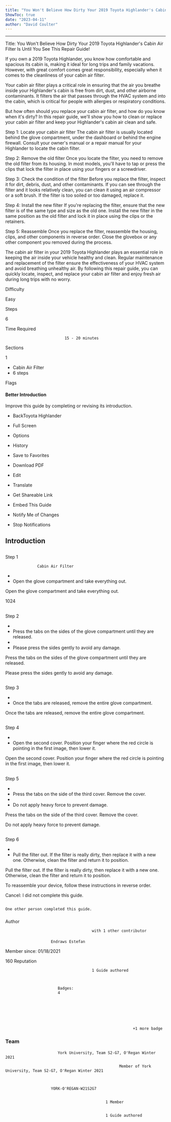 ```yaml
---
title: "You Won't Believe How Dirty Your 2019 Toyota Highlander's Cabin Air Filter Is Until You See This Repair Guide!"
ShowToc: true 
date: "2023-04-11"
author: "David Coulter"
---
```

*****
Title: You Won't Believe How Dirty Your 2019 Toyota Highlander's Cabin Air Filter Is Until You See This Repair Guide!

If you own a 2019 Toyota Highlander, you know how comfortable and spacious its cabin is, making it ideal for long trips and family vacations. However, with great comfort comes great responsibility, especially when it comes to the cleanliness of your cabin air filter. 

Your cabin air filter plays a critical role in ensuring that the air you breathe inside your Highlander's cabin is free from dirt, dust, and other airborne contaminants. It filters the air that passes through the HVAC system and into the cabin, which is critical for people with allergies or respiratory conditions. 

But how often should you replace your cabin air filter, and how do you know when it's dirty? In this repair guide, we'll show you how to clean or replace your cabin air filter and keep your Highlander's cabin air clean and safe.

Step 1: Locate your cabin air filter
The cabin air filter is usually located behind the glove compartment, under the dashboard or behind the engine firewall. Consult your owner's manual or a repair manual for your Highlander to locate the cabin filter.

Step 2: Remove the old filter
Once you locate the filter, you need to remove the old filter from its housing. In most models, you'll have to tap or press the clips that lock the filter in place using your fingers or a screwdriver. 

Step 3: Check the condition of the filter
Before you replace the filter, inspect it for dirt, debris, dust, and other contaminants. If you can see through the filter and it looks relatively clean, you can clean it using an air compressor or a soft brush. If the filter is too soiled or too damaged, replace it.

Step 4: Install the new filter
If you're replacing the filter, ensure that the new filter is of the same type and size as the old one. Install the new filter in the same position as the old filter and lock it in place using the clips or the retainers.

Step 5: Reassemble
Once you replace the filter, reassemble the housing, clips, and other components in reverse order. Close the glovebox or any other component you removed during the process. 

The cabin air filter in your 2019 Toyota Highlander plays an essential role in keeping the air inside your vehicle healthy and clean. Regular maintenance and replacement of the filter ensure the effectiveness of your HVAC system and avoid breathing unhealthy air. By following this repair guide, you can quickly locate, inspect, and replace your cabin air filter and enjoy fresh air during long trips with no worry.






Difficulty
 



Easy         
 








Steps
 
6
 



Time Required
 

                              15 - 20 minutes            
 


Sections
 
1
 
- Cabin Air Filter
 - 6 steps

 




Flags
 
#### Better Introduction
 
Improve this guide by completing or revising its introduction.
 
- BackToyota Highlander
 - Full Screen
 - Options

 
- History
 - Save to Favorites
 - Download PDF
 - Edit
 - Translate
 - Get Shareable Link
 - Embed This Guide
 - Notify Me of Changes
 - Stop Notifications

 
## Introduction
 
## 

Step 1

                  Cabin Air Filter               


 
- 
 - Open the glove compartment and take everything out.

 
Open the glove compartment and take everything out.
 
1024
 
## 

Step 2


 
- 
 - Press the tabs on the sides of the glove compartment until they are released.
 - 
 - Please press the sides gently to avoid any damage.

 
Press the tabs on the sides of the glove compartment until they are released.
 
Please press the sides gently to avoid any damage.
 
## 

Step 3


 
- 
 - Once the tabs are released, remove the entire glove compartment.

 
Once the tabs are released, remove the entire glove compartment.
 
## 

Step 4


 
- 
 - Open the second cover. Position your finger where the red circle is pointing in the first image, then lower it.

 
Open the second cover. Position your finger where the red circle is pointing in the first image, then lower it.
 
## 

Step 5


 
- 
 - Press the tabs on the side of the third cover. Remove the cover.
 - 
 - Do not apply heavy force to prevent damage.

 
Press the tabs on the side of the third cover. Remove the cover.
 
Do not apply heavy force to prevent damage.
 
## 

Step 6


 
- 
 - Pull the filter out. If the filter is really dirty, then replace it with a new one. Otherwise, clean the filter and return it to position.

 
Pull the filter out. If the filter is really dirty, then replace it with a new one. Otherwise, clean the filter and return it to position.
 
To reassemble your device, follow these instructions in reverse order.
 

Cancel: I did not complete this guide.

 

                                                                                          One other person completed this guide.                                             
 
### 
Author

 

                                          with 1 other contributor 
 
#### 

                        Endraws Estefan                     

 
Member since: 01/18/2021
 
160 Reputation
 

                                          1 Guide authored                  
 


                           Badges:
                           4


 

 


                                                            +1 more badge                           

 
### Team
 
#### 

                           York University, Team S2-G7, O'Regan Winter 2021                        

                                                      Member of York University, Team S2-G7, O'Regan Winter 2021 

 

                        YORK-O'REGAN-W21S2G7                     
 

                                                1 Member                     
 

                                                1 Guide authored                     



